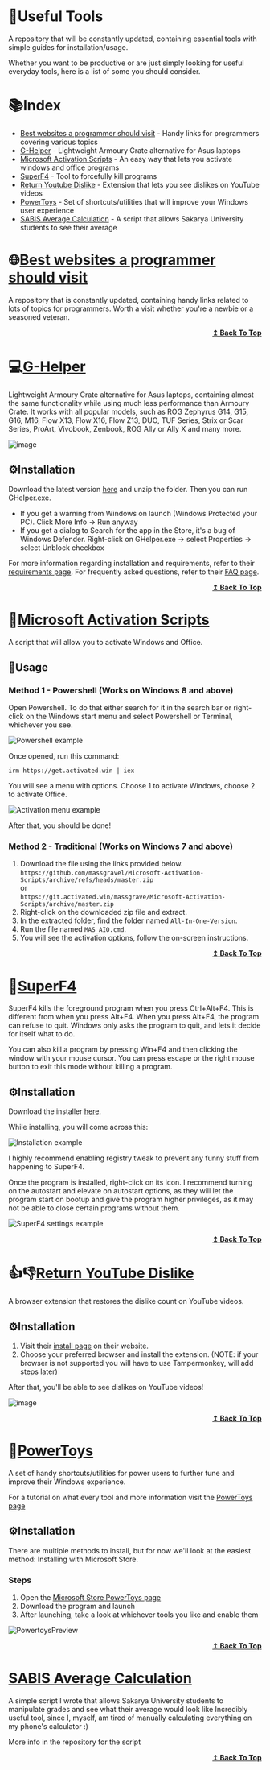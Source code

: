 # 🚀Useful Tools
A repository that will be constantly updated, containing essential tools with simple guides for installation/usage.

Whether you want to be productive or are just simply looking for useful everyday tools, here is a list of some you should consider.

# 📚Index 
<ul>
  <li><a href="#best-websites-a-programmer-should-visit">Best websites a programmer should visit</a> - Handy links for programmers covering various topics </li>
  <li><a href="#g-helper">G-Helper</a> - Lightweight Armoury Crate alternative for Asus laptops </li>
  <li><a href="#microsoft-activation-scripts">Microsoft Activation Scripts</a> - An easy way that lets you activate windows and office programs </li>
  <li><a href="#superf4">SuperF4</a> - Tool to forcefully kill programs </li>
  <li><a href="#return-youtube-dislike">Return Youtube Dislike</a> - Extension that lets you see dislikes on YouTube videos </li>
  <li><a href="#powertoys">PowerToys</a> - Set of shortcuts/utilities that will improve your Windows user experience </li>
  <li><a href=#sabis-average-calculation>SABIS Average Calculation</a> - A script that allows Sakarya University students to see their average</li>

</ul>

# 🌐[Best websites a programmer should visit](https://github.com/sdmg15/Best-websites-a-programmer-should-visit)
A repository that is constantly updated, containing handy links related to lots of topics for programmers. Worth a visit whether you're a newbie or a seasoned veteran.

<div align="right">
  <b><a href="#index">↥ Back To Top</a></b>
</div>

# 💻[G-Helper](https://github.com/seerge/g-helper)
Lightweight Armoury Crate alternative for Asus laptops, containing almost the same functionality while using much less performance than Armoury Crate.
It works with all popular models, such as ROG Zephyrus G14, G15, G16, M16, Flow X13, Flow X16, Flow Z13, DUO, TUF Series, Strix or Scar Series, ProArt, Vivobook, Zenbook, ROG Ally or Ally X and many more.

![image](https://github.com/user-attachments/assets/ed72c6b3-bd9f-4553-8e2d-caef9be6a788)

## ⚙️Installation
Download the latest version [here](https://github.com/seerge/g-helper/releases/latest/download/GHelper.zip) and unzip the folder. Then you can run GHelper.exe.

<ul>
  <li>If you get a warning from Windows on launch (Windows Protected your PC). Click More Info -> Run anyway</li>
  <li>If you get a dialog to Search for the app in the Store, it's a bug of Windows Defender. Right-click on GHelper.exe -> select Properties -> select Unblock checkbox</li>
</ul>

For more information regarding installation and requirements, refer to their [requirements page](https://github.com/seerge/g-helper/wiki/Requirements).
For frequently asked questions, refer to their [FAQ page](https://github.com/seerge/g-helper/wiki/FAQ).

<div align="right">
  <b><a href="#index">↥ Back To Top</a></b>
</div>

# 🔑[Microsoft Activation Scripts](https://github.com/massgravel/Microsoft-Activation-Scripts)
A script that will allow you to activate Windows and Office.

## 📝Usage 
### Method 1 - Powershell (Works on Windows 8 and above)
Open Powershell. To do that either search for it in the search bar or right-click on the Windows start menu and select Powershell or Terminal, whichever you see.

![Powershell example](https://github.com/user-attachments/assets/78dca937-95e5-4a47-899a-9fc81240712a)

Once opened, run this command:
```
irm https://get.activated.win | iex
```
You will see a menu with options. Choose 1 to activate Windows, choose 2 to activate Office.

![Activation menu example](https://github.com/user-attachments/assets/eca53c32-0002-4382-b9fe-99ee899724d6)

After that, you should be done!

### Method 2 - Traditional (Works on Windows 7 and above)

1. Download the file using the links provided below.  
`https://github.com/massgravel/Microsoft-Activation-Scripts/archive/refs/heads/master.zip`  
or  
`https://git.activated.win/massgrave/Microsoft-Activation-Scripts/archive/master.zip`
2. Right-click on the downloaded zip file and extract.
3. In the extracted folder, find the folder named `All-In-One-Version`.
4. Run the file named `MAS_AIO.cmd`.
5. You will see the activation options, follow the on-screen instructions.

<div align="right">
  <b><a href="#index">↥ Back To Top</a></b>
</div>

# 🛑[SuperF4](https://stefansundin.github.io/superf4/)
SuperF4 kills the foreground program when you press Ctrl+Alt+F4. This is different from when you press Alt+F4. When you press Alt+F4, the program can refuse to quit. Windows only asks the program to quit, and lets it decide for itself what to do.

You can also kill a program by pressing Win+F4 and then clicking the window with your mouse cursor. You can press escape or the right mouse button to exit this mode without killing a program.

## ⚙️Installation 
Download the installer [here](https://github.com/stefansundin/superf4/releases/download/v1.4/SuperF4-1.4.exe).

While installing, you will come across this:

![Installation example](https://github.com/user-attachments/assets/8cabc930-2280-4116-880b-f346139a1e8a)

I highly recommend enabling registry tweak to prevent any funny stuff from happening to SuperF4.

Once the program is installed, right-click on its icon. I recommend turning on the autostart and elevate on autostart options, as they will let the program start on bootup and give the program higher privileges, as it may not be able to close certain programs without them.

![SuperF4 settings example](https://github.com/user-attachments/assets/ccd4a109-9e97-408f-8bf5-3a57c2434e9b)

<div align="right">
  <b><a href="#index">↥ Back To Top</a></b>
</div>

# 👍👎[Return YouTube Dislike](https://returnyoutubedislike.com/)
A browser extension that restores the dislike count on YouTube videos.

## ⚙️Installation
1. Visit their [install page](https://returnyoutubedislike.com/install) on their website.
2. Choose your preferred browser and install the extension. (NOTE: if your browser is not supported you will have to use Tampermonkey, will add steps later)

After that, you'll be able to see dislikes on YouTube videos!

![image](https://github.com/user-attachments/assets/e5ac4682-d83f-4934-9a43-a8e79e3b1a1f)


<div align="right">
  <b><a href="#index">↥ Back To Top</a></b>
</div>

# 🎁[PowerToys](https://learn.microsoft.com/en-us/windows/powertoys/)
A set of handy shortcuts/utilities for power users to further tune and improve their Windows experience.

For a tutorial on what every tool and more information visit the [PowerToys page](https://learn.microsoft.com/en-us/windows/powertoys/)

## ⚙️Installation
There are multiple methods to install, but for now we'll look at the easiest method: Installing with Microsoft Store.

### Steps
1. Open the [Microsoft Store PowerToys page](https://apps.microsoft.com/detail/xp89dcgq3k6vld)
2. Download the program and launch
3. After launching, take a look at whichever tools you like and enable them

![PowertoysPreview](https://github.com/user-attachments/assets/de5482c3-aec9-400c-8495-95fc7cded98f)

<div align="right">
  <b><a href="#index">↥ Back To Top</a></b>
</div>


# [SABIS Average Calculation](https://github.com/KledEatsTacos/sabis-average-calculation)
A simple script I wrote that allows Sakarya University students to manipulate grades and see what their average would look like
Incredibly useful tool, since I, myself, am tired of manually calculating everything on my phone's calculator :)

More info in the repository for the script

<div align="right">
  <b><a href="#index">↥ Back To Top</a></b>
</div>

